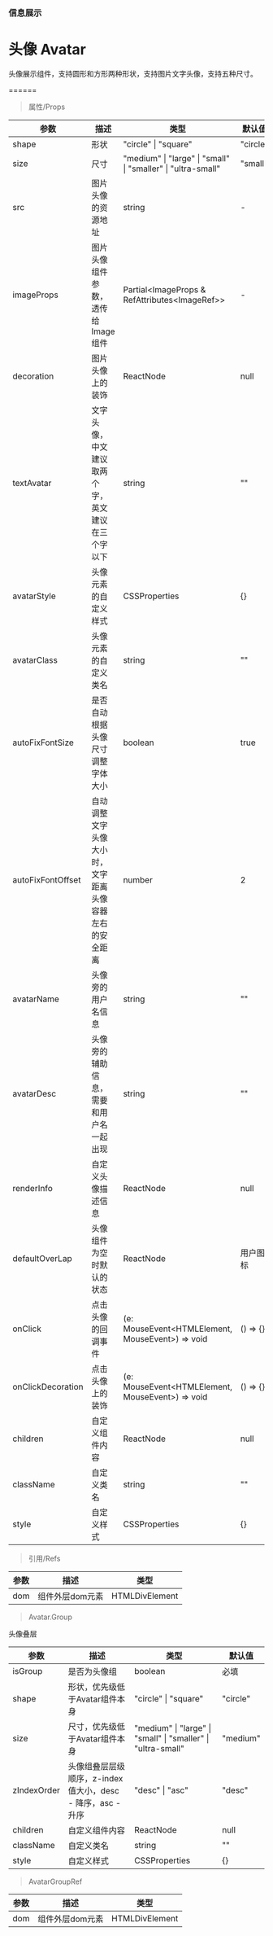 ### 信息展示

# 头像 Avatar

头像展示组件，支持圆形和方形两种形状，支持图片文字头像，支持五种尺寸。

======

> 属性/Props

|参数|描述|类型|默认值|
|----------|-------------|------|------|
|shape|形状|"circle" \| "square"|"circle"|
|size|尺寸|"medium" \| "large" \| "small" \| "smaller" \| "ultra\-small"|"small"|
|src|图片头像的资源地址|string|-|
|imageProps|图片头像组件参数，透传给Image组件|Partial\<ImageProps & RefAttributes\<ImageRef\>\>|-|
|decoration|图片头像上的装饰|ReactNode|null|
|textAvatar|文字头像，中文建议取两个字，英文建议在三个字以下|string|""|
|avatarStyle|头像元素的自定义样式|CSSProperties|{}|
|avatarClass|头像元素的自定义类名|string|""|
|autoFixFontSize|是否自动根据头像尺寸调整字体大小|boolean|true|
|autoFixFontOffset|自动调整文字头像大小时，文字距离头像容器左右的安全距离|number|2|
|avatarName|头像旁的用户名信息|string|""|
|avatarDesc|头像旁的辅助信息，需要和用户名一起出现|string|""|
|renderInfo|自定义头像描述信息|ReactNode|null|
|defaultOverLap|头像组件为空时默认的状态|ReactNode|用户图标|
|onClick|点击头像的回调事件|(e: MouseEvent\<HTMLElement, MouseEvent\>) =\> void|() => {}|
|onClickDecoration|点击头像上的装饰|(e: MouseEvent\<HTMLElement, MouseEvent\>) =\> void|() => {}|
|children|自定义组件内容|ReactNode|null|
|className|自定义类名|string|""|
|style|自定义样式|CSSProperties|{}|

> 引用/Refs

|参数|描述|类型|
|----------|-------------|------|
|dom|组件外层dom元素|HTMLDivElement|

> Avatar.Group

头像叠层

|参数|描述|类型|默认值|
|----------|-------------|------|------|
|isGroup|是否为头像组|boolean|必填|
|shape|形状，优先级低于Avatar组件本身|"circle" \| "square"|"circle"|
|size|尺寸，优先级低于Avatar组件本身|"medium" \| "large" \| "small" \| "smaller" \| "ultra\-small"|"medium"|
|zIndexOrder|头像组叠层层级顺序，z\-index值大小，desc \- 降序，asc \- 升序|"desc" \| "asc"|"desc"|
|children|自定义组件内容|ReactNode|null|
|className|自定义类名|string|""|
|style|自定义样式|CSSProperties|{}|

> AvatarGroupRef

|参数|描述|类型|
|----------|-------------|------|
|dom|组件外层dom元素|HTMLDivElement|
